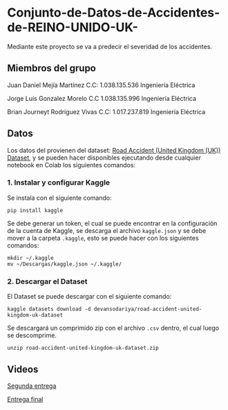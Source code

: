 # Conjunto-de-Datos-de-Accidentes-de-REINO-UNIDO-UK-
Mediante este proyecto se va a predecir el severidad de los accidentes. 

## Miembros del grupo

Juan Daniel Mejía Martínez C.C: 1.038.135.536 Ingeniería Eléctrica 

Jorge Luís Gonzalez Morelo C.C 1.038.135.996 Ingeniería Eléctrica

Brian Journeyt Rodríguez Vivas C.C: 1.017.237.819 Ingeniería Eléctrica


## Datos

Los datos del provienen del dataset: [Road Accident (United Kingdom (UK)) Dataset](https://www.kaggle.com/datasets/devansodariya/road-accident-united-kingdom-uk-dataset), y se pueden hacer disponibles ejecutando desde cualquier notebook en Colab los siguientes comandos:

### 1. Instalar y configurar Kaggle

Se instala con el siguiente comando:

    pip install kaggle

Se debe generar un token, el cual se puede encontrar en la configuración de la cuenta de Kaggle, se descarga el archivo `kaggle.json` y se debe mover a la carpeta `.kaggle`, esto se puede hacer con los siguientes comandos:

    mkdir ~/.kaggle
    mv ~/Descargas/kaggle.json ~/.kaggle/
    

### 2. Descargar el Dataset

El Dataset se puede descargar con el siguiente comando:

    kaggle datasets download -d devansodariya/road-accident-united-kingdom-uk-dataset

Se descargará un comprimido zip con el archivo `.csv` dentro, el cual luego se descomprime.
    
    unzip road-accident-united-kingdom-uk-dataset.zip

## Videos

[Segunda entrega](https://www.youtube.com/watch?v=41BXuY3GS18)

[Entrega final](https://youtu.be/j2MyKS4Nxx4) 
